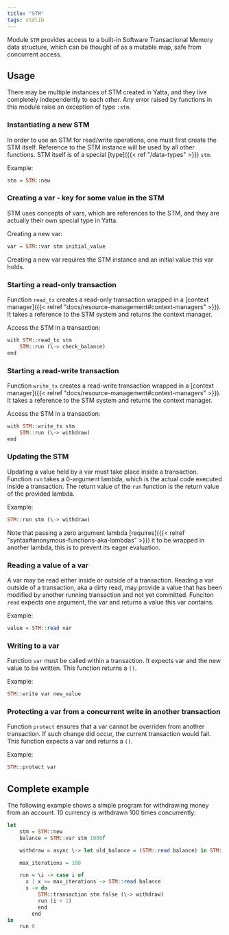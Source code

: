 ```yaml
---
title: "STM"
tags: stdlib
---
```


Module `STM` provides access to a built-in Software Transactional Memory data structure, which can be thought of as a mutable map, safe from concurrent access.

## Usage
There may be multiple instances of STM created in Yatta, and they live completely independently to each other. Any error raised by functions in this module raise an exception of type `:stm`.

### Instantiating a new STM
In order to use an STM for read/write operations, one must first create the STM itself. Reference to the STM instance will be used by all other functions. STM itself is of a special [type]({{< ref "/data-types" >}}) `stm`.

Example:
```haskell
stm = STM::new
```

### Creating a var - key for some value in the STM
STM uses concepts of vars, which are references to the STM, and they are actually their own special type in Yatta.

Creating a new var:
```haskell
var = STM::var stm initial_value
```

Creating a new var requires the STM instance and an initial value this var holds.

### Starting a read-only transaction
Function `read_tx` creates a read-only transaction wrapped in a [context manager]({{< relref "docs/resource-management#context-managers" >}}). It takes a reference to the STM system and returns the context manager.

Access the STM in a transaction:
```haskell
with STM::read_tx stm
    STM::run (\-> check_balance)
end
```

### Starting a read-write transaction
Function `write_tx` creates a read-write transaction wrapped in a [context manager]({{< relref "docs/resource-management#context-managers" >}}). It takes a reference to the STM system and returns the context manager.

Access the STM in a transaction:
```haskell
with STM::write_tx stm
    STM::run (\-> withdraw)
end
```

### Updating the STM
Updating a value held by a var must take place inside a transaction. Function `run` takes a 0-argument lambda, which is the actual code executed inside a transaction. The return value of the `run` function is the return value of the provided lambda.

Example:
```haskell
STM::run stm (\-> withdraw)
```

Note that passing a zero argument lambda [requires]({{< relref "syntax#anonymous-functions-aka-lambdas" >}}) it to be wrapped in another lambda, this is to prevent its eager evaluation.

### Reading a value of a var
A var may be read either inside or outside of a transaction. Reading a var outside of a transaction, aka a dirty read, may provide a value that has been modified by another running transaction and not yet committed. Funciton `read` expects one argument, the var and returns a value this var contains.

Example:
```haskell
value = STM::read var
```

### Writing to a var
Function `var` must be called within a transaction. It expects var and the new value to be written. This function returns a `()`.

Example:
```haskell
STM::write var new_value
```

### Protecting a var from a concurrent write in another transaction
Function `protect` ensures that a var cannot be overriden from another transaction. If such change did occur, the current transaction would fail. This function expects a var and returns a `()`.

Example:
```haskell
STM::protect var
```

## Complete example
The following example shows a simple program for withdrawing money from an account. 10 currency is withdrawn 100 times concurrently:

```haskell
let
    stm = STM::new
    balance = STM::var stm 1000f

    withdraw = async \-> let old_balance = (STM::read balance) in STM::write balance (old_balance - 10f)

    max_iterations = 100

    run = \i -> case i of
      x | x >= max_iterations -> STM::read balance
      x -> do
          STM::transaction stm false (\-> withdraw)
          run (i + 1)
          end
        end
in
    run 0
```
